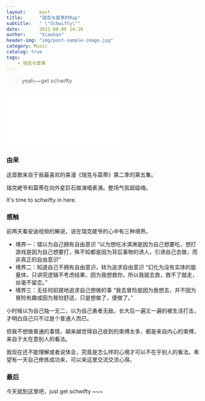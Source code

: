 ```yaml
---
layout:     post
title:      "瑞克与莫蒂的Rap"
subtitle:   " \"Schwifty\""
date:       2021-08-09 14:18
author:     "Xiaohan"
header-img: "img/post-sample-image.jpg"
category: Music
catalog: true
tags:
    - 瑞克与莫蒂
---
```



> yeah~~get schwifty

<!-- <audio id="audio" controls="" preload="none">
      <source id="mp3" src="mp3/schwifty.mp3">
      <embed height="50" width="100" src="horse.mp3">
</audio> -->


<iframe src="//player.bilibili.com/player.html?aid=800489596&bvid=BV1Xy4y1q79A&cid=260564493&page=1" scrolling="no" border="0" frameborder="no" framespacing="0" allowfullscreen="true"> </iframe>
<script>
function changeFrameHeight(){
	var ifm= document.getElementById("myiframe");
	ifm.height=document.documentElement.clientHeight;

}
window.onresize=function(){  
	 changeFrameHeight();  
} 
</script>


### 由来

这首歌来自于我最喜欢的美漫《瑞克与莫蒂》第二季的第五集。

瑞克姥爷和莫蒂在向外星巨石做演唱表演。整场气氛超级嗨。

It's time to schwifty in here.


### 感触

前两天看安迪视频的解说，说在瑞克姥爷的心中有三种境界。

* 境界一：错以为自己拥有自由意识
        “以为想吃冰淇淋是因为自己想要吃，想打游戏是因为自己想要打，殊不知都是因为背后事物的诱人，引诱自己去做，而非真正的自由意识”
* 境界二：知道自己不拥有自由意识，转为追求自由意识
        “幻化为没有实体的能量体，只讲究逻辑不考虑结果，因为我想救你，所以我就去救，救不了就走，丝毫不留恋。”
* 境界三：无任何前提地追求自己想做的事
        “我去冒险是因为我想去，并不因为冒险有趣或因为冒险舒适，只是想做了，便做了。”

小时候以为自己独一无二，以为自己勇者无敌，长大后一遍又一遍的被生活打击，才明白自己只不过是个普通人而已。

但我不想做普通的事情，越来越觉得自己收到的束缚太多，都是来自内心的束缚，来自于太在意别人的看法。

我现在还不能理解或者说体会，究竟是怎么样的心境才可以不在乎别人的看法。希望有一天自己修炼成功来，可以来这里交流交流心得。

### 最后

今天就到这里吧，just get schwifty ~~~